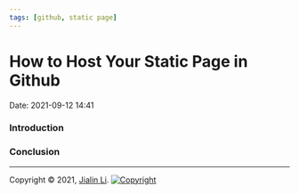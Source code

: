 ```yaml
---
tags: [github, static page]
---
```

# How to Host Your Static Page in Github
Date:  2021-09-12 14:41

###  Introduction





### Conclusion


---
Copyright © 2021, [Jialin Li](https://github.com/keyskull).  [![Copyright](https://i.creativecommons.org/l/by-nc/4.0/80x15.png)](/LICENSE)